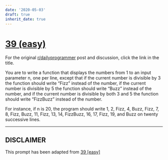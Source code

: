 ```yaml
---
date: '2020-05-03'
draft: true
inherit_date: true
---
```


# [39 (easy)](https://www.reddit.com/r/dailyprogrammer/comments/s6bas/4122012_challenge_39_easy/)

For the original [r/dailyprogrammer](https://www.reddit.com/r/dailyprogrammer/) post and discussion, click the link in the title.

You are to write a function that displays the numbers from 1 to an input parameter n, one per line, except that if the current number is divisible by 3 the function should write “Fizz” instead of the number, if the current number is divisible by 5 the function should write “Buzz” instead of the number, and if the current number is divisible by both 3 and 5 the function should write “FizzBuzz” instead of the number. 

For instance, if n is 20, the program should write 1, 2, Fizz, 4, Buzz, Fizz, 7, 8, Fizz, Buzz, 11, Fizz, 13, 14, FizzBuzz, 16, 17, Fizz, 19, and Buzz on twenty successive lines.


----
## **DISCLAIMER**
This prompt has been adapted from [39 [easy]](https://www.reddit.com/r/dailyprogrammer/comments/s6bas/4122012_challenge_39_easy/
)
